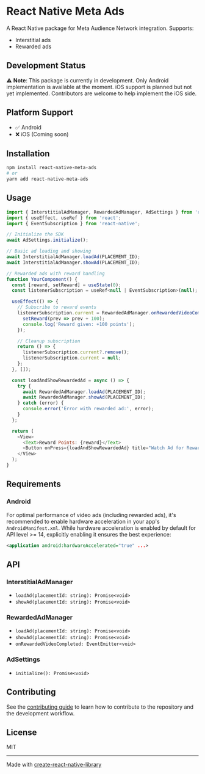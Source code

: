 # React Native Meta Ads

A React Native package for Meta Audience Network integration. 
Supports:
- Interstitial ads
- Rewarded ads

## Development Status

⚠️ **Note**: This package is currently in development. Only Android implementation is available at the moment. iOS support is planned but not yet implemented. Contributors are welcome to help implement the iOS side.

## Platform Support

- ✅ Android
- ❌ iOS (Coming soon)

## Installation

```bash
npm install react-native-meta-ads
# or
yarn add react-native-meta-ads
```

## Usage

```javascript
import { InterstitialAdManager, RewardedAdManager, AdSettings } from 'react-native-meta-ads';
import { useEffect, useRef } from 'react';
import { EventSubscription } from 'react-native';

// Initialize the SDK
await AdSettings.initialize();

// Basic ad loading and showing
await InterstitialAdManager.loadAd(PLACEMENT_ID);
await InterstitialAdManager.showAd(PLACEMENT_ID);

// Rewarded ads with reward handling
function YourComponent() {
  const [reward, setReward] = useState(0);
  const listenerSubscription = useRef<null | EventSubscription>(null);

  useEffect(() => {
    // Subscribe to reward events
    listenerSubscription.current = RewardedAdManager.onRewardedVideoCompleted(() => {
      setReward(prev => prev + 100);
      console.log('Reward given: +100 points');
    });

    // Cleanup subscription
    return () => {
      listenerSubscription.current?.remove();
      listenerSubscription.current = null;
    };
  }, []);

  const loadAndShowRewardedAd = async () => {
    try {
      await RewardedAdManager.loadAd(PLACEMENT_ID);
      await RewardedAdManager.showAd(PLACEMENT_ID);
    } catch (error) {
      console.error('Error with rewarded ad:', error);
    }
  };

  return (
    <View>
      <Text>Reward Points: {reward}</Text>
      <Button onPress={loadAndShowRewardedAd} title="Watch Ad for Reward" />
    </View>
  );
}
```

## Requirements

### Android

For optimal performance of video ads (including rewarded ads), it's recommended to enable hardware acceleration in your app's `AndroidManifest.xml`. While hardware acceleration is enabled by default for API level >= 14, explicitly enabling it ensures the best experience:

```xml
<application android:hardwareAccelerated="true" ...>
```

## API

### InterstitialAdManager

- `loadAd(placementId: string): Promise<void>`
- `showAd(placementId: string): Promise<void>`

### RewardedAdManager

- `loadAd(placementId: string): Promise<void>`
- `showAd(placementId: string): Promise<void>`
- `onRewardedVideoCompleted: EventEmitter<void>`

### AdSettings

- `initialize(): Promise<void>`

## Contributing

See the [contributing guide](CONTRIBUTING.md) to learn how to contribute to the repository and the development workflow.

## License

MIT

---

Made with [create-react-native-library](https://github.com/callstack/react-native-builder-bob)
